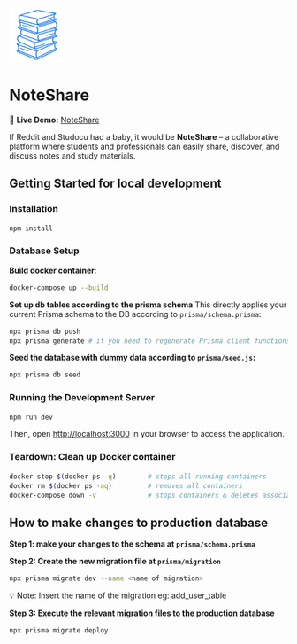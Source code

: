 <img src="public/icon9.png" height="100" width="100"></img>

# NoteShare

🔗 **Live Demo:** [NoteShare](https://sharemynotes.vercel.app)

If Reddit and Studocu had a baby, it would be **NoteShare** – a collaborative platform where students and professionals can easily share, discover, and discuss notes and study materials.

## Getting Started for local development

### Installation

```bash
npm install
```

### Database Setup

**Build docker container**:

```bash
docker-compose up --build
```

**Set up db tables according to the prisma schema**
This directly applies your current Prisma schema to the DB according to `prisma/schema.prisma`:

```bash
npx prisma db push
npx prisma generate # if you need to regenerate Prisma client functions
```

**Seed the database with dummy data according to `prisma/seed.js`:**

```bash
npx prisma db seed
```

### Running the Development Server

```bash
npm run dev
```

Then, open [http://localhost:3000](http://localhost:3000) in your browser to access the application.

### Teardown: Clean up Docker container

```bash
docker stop $(docker ps -q)        # stops all running containers
docker rm $(docker ps -aq)         # removes all containers
docker-compose down -v             # stops containers & deletes associated volumes
```

## How to make changes to production database

**Step 1: make your changes to the schema at `prisma/schema.prisma`**

**Step 2: Create the new migration file at `prisma/migration`**

```bash
npx prisma migrate dev --name <name of migration>
```

💡 Note: Insert the name of the migration eg: add_user_table

**Step 3: Execute the relevant migration files to the production database**

```bash
npx prisma migrate deploy
```
